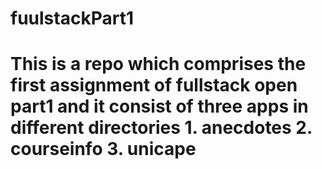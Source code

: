 # fuulstackPart1
# This is a repo which comprises the first assignment of fullstack open part1 and it consist of three apps in different directories 1. anecdotes 2. courseinfo 3. unicape
